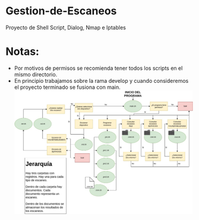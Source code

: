 # Gestion-de-Escaneos
Proyecto de Shell Script, Dialog, Nmap e Iptables
# Notas:
- Por motivos de permisos se recomienda tener todos los scripts en el mismo directorio.
- En principio trabajamos sobre la rama develop y cuando consideremos el proyecto terminado se fusiona con main.
![image](image.jpg)
